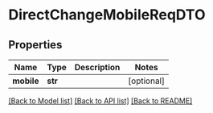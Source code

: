 # DirectChangeMobileReqDTO

## Properties
Name | Type | Description | Notes
------------ | ------------- | ------------- | -------------
**mobile** | **str** |  | [optional] 

[[Back to Model list]](../README.md#documentation-for-models) [[Back to API list]](../README.md#documentation-for-api-endpoints) [[Back to README]](../README.md)


